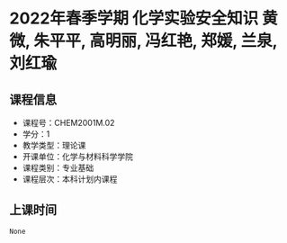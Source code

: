 # 2022年春季学期 化学实验安全知识 黄微, 朱平平, 高明丽, 冯红艳, 郑媛, 兰泉, 刘红瑜






## 课程信息

- 课程号：CHEM2001M.02
- 学分：1
- 教学类型：理论课
- 开课单位：化学与材料科学学院
- 课程类别：专业基础
- 课程层次：本科计划内课程

## 上课时间

```
None
```

